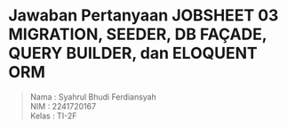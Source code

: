 # Jawaban Pertanyaan JOBSHEET 03 MIGRATION, SEEDER, DB FAÇADE, QUERY BUILDER, dan ELOQUENT ORM
> Nama : Syahrul Bhudi Ferdiansyah <br>
> NIM  : 2241720167 <br>
> Kelas : TI-2F
